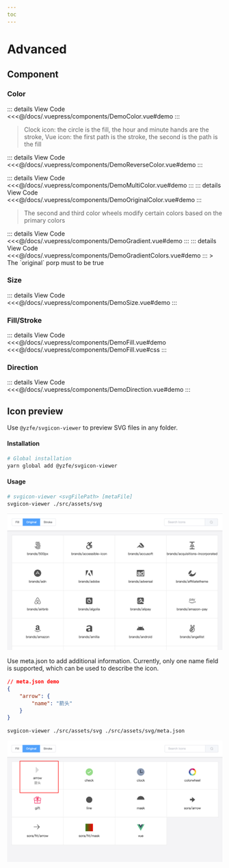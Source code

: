 ```yaml
---
toc
---
```

# Advanced

## Component
### Color

<demo-color title="Single color (default: inherit font color)" />
::: details View Code
<<<@/docs/.vuepress/components/DemoColor.vue#demo
:::

<demo-reverse-color title="r-color (Reverse fill or stroke attributes)" />

> Clock icon: the circle is the fill, the hour and minute hands are the stroke, Vue icon: the first path is the stroke, the second is the path is the fill

::: details View Code
<<<@/docs/.vuepress/components/DemoReverseColor.vue#demo
:::

<demo-multi-color title="Multicolor (set in the order of path/shape)" />
::: details View Code
<<<@/docs/.vuepress/components/DemoMultiColor.vue#demo
:::

<demo-original-color title="Original Color (original)" />
::: details View Code
<<<@/docs/.vuepress/components/DemoOriginalColor.vue#demo
:::

> The second and third color wheels modify certain colors based on the primary colors

<demo-gradient title="Gradient" />
::: details View Code
<<<@/docs/.vuepress/components/DemoGradient.vue#demo
:::

<demo-gradient-colors title="Modify Original Gradient Colors" />
::: details View Code
<<<@/docs/.vuepress/components/DemoGradientColors.vue#demo
:::
> The `original` porp must to be true


### Size
<demo-size title="size, default unit: px, default size: 16px" />
::: details View Code
<<<@/docs/.vuepress/components/DemoSize.vue#demo
:::

### Fill/Stroke
<demo-fill title="fill, default: true" />
::: details View Code
<<<@/docs/.vuepress/components/DemoFill.vue#demo
<<<@/docs/.vuepress/components/DemoFill.vue#css
:::

### Direction
<demo-direction title="dir, default: up" />
::: details View Code
<<<@/docs/.vuepress/components/DemoDirection.vue#demo
:::

## Icon preview
Use `@yzfe/svgicon-viewer` to preview SVG files in any folder.

#### Installation
```bash
# Global installation
yarn global add @yzfe/svgicon-viewer
```

#### Usage
```bash
# svgicon-viewer <svgFilePath> [metaFile]
svgicon-viewer ./src/assets/svg
```

![svgicon-viewer](../../images/svgicon-viewer.png)

Use meta.json to add additional information. Currently, only one name field is supported, which can be used to describe the icon.

```json
// meta.json demo
{
    "arrow": {
        "name": "箭头"
    }
}
```

```bash
svgicon-viewer ./src/assets/svg ./src/assets/svg/meta.json
```

![svgicon-viewer](../../images/svgicon-viewer-meta.png)
